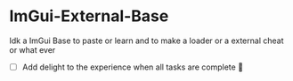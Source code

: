 # ImGui-External-Base
Idk a ImGui Base to paste or learn and to make a loader or a external cheat or what ever
- [ ] Add delight to the experience when all tasks are complete :tada:
